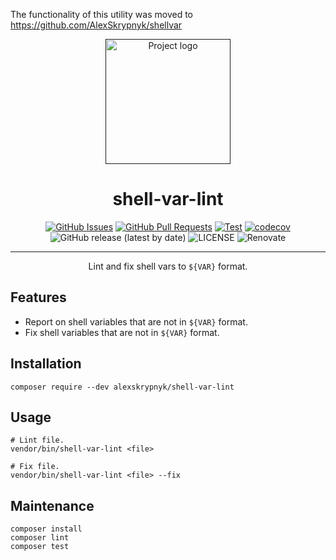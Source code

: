 The functionality of this utility was moved to https://github.com/AlexSkrypnyk/shellvar


<p align="center">
  <a href="" rel="noopener">
  <img width=200px height=200px src="https://placehold.jp/000000/ffffff/200x200.png?text=Shell%20var%20lint&css=%7B%22border-radius%22%3A%22%20100px%22%7D" alt="Project logo"></a>
</p>

<h1 align="center">shell-var-lint</h1>

<div align="center">

  [![GitHub Issues](https://img.shields.io/github/issues/AlexSkrypnyk/shell-var-lint.svg)](https://github.com/AlexSkrypnyk/shell-var-lint/issues)
  [![GitHub Pull Requests](https://img.shields.io/github/issues-pr/AlexSkrypnyk/shell-var-lint.svg)](https://github.com/AlexSkrypnyk/shell-var-lint/pulls)
  [![Test](https://github.com/AlexSkrypnyk/shell-var-lint/actions/workflows/test.yml/badge.svg)](https://github.com/AlexSkrypnyk/shell-var-lint/actions/workflows/test.yml)
  [![codecov](https://codecov.io/gh/AlexSkrypnyk/shell-var-lint/graph/badge.svg?token=OAERD0PS3T)](https://codecov.io/gh/AlexSkrypnyk/shell-var-lint)
  ![GitHub release (latest by date)](https://img.shields.io/github/v/release/AlexSkrypnyk/shell-var-lint)
  ![LICENSE](https://img.shields.io/github/license/AlexSkrypnyk/shell-var-lint)
  ![Renovate](https://img.shields.io/badge/renovate-enabled-green?logo=renovatebot)

</div>

---

<p align="center"> Lint and fix shell vars to <code>${VAR}</code> format.
    <br>
</p>

## Features

- Report on shell variables that are not in `${VAR}` format.
- Fix shell variables that are not in `${VAR}` format.

## Installation


    composer require --dev alexskrypnyk/shell-var-lint



## Usage

    # Lint file.
    vendor/bin/shell-var-lint <file>

    # Fix file.
    vendor/bin/shell-var-lint <file> --fix



## Maintenance


    composer install
    composer lint
    composer test


